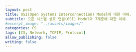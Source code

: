```yaml
---
layout: post
title: OSI(Open Systems Interconnection) Model에 대한 이해.
subtitle: 오픈 시스템 상호 연결(OSI) Model과 7계층에 대한 이해.
#excerpt_image: "../assets/images/"
categories: CS
tags: [CS, Network, TCPIP, Protocol]
allow_publishing: false
writing: false
---
```

